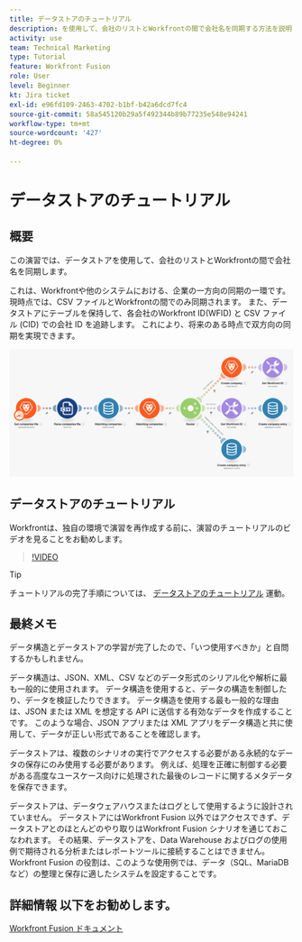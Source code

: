 ```yaml
---
title: データストアのチュートリアル
description: を使用して、会社のリストとWorkfrontの間で会社名を同期する方法を説明します。 [!DNL Adobe Workfront Fusion].
activity: use
team: Technical Marketing
type: Tutorial
feature: Workfront Fusion
role: User
level: Beginner
kt: Jira ticket
exl-id: e96fd109-2463-4702-b1bf-b42a6dcd7fc4
source-git-commit: 58a545120b29a5f492344b89b77235e548e94241
workflow-type: tm+mt
source-wordcount: '427'
ht-degree: 0%

---
```


# データストアのチュートリアル

## 概要

この演習では、データストアを使用して、会社のリストとWorkfrontの間で会社名を同期します。

これは、Workfrontや他のシステムにおける、企業の一方向の同期の一環です。 現時点では、CSV ファイルとWorkfrontの間でのみ同期されます。 また、データストアにテーブルを保持して、各会社のWorkfront ID(WFID) と CSV ファイル (CID) での会社 ID を追跡します。 これにより、将来のある時点で双方向の同期を実現できます。

![Fusion シナリオのイメージ](assets/data-structures-and-data-stores-2.png)

## データストアのチュートリアル

Workfrontは、独自の環境で演習を再作成する前に、演習のチュートリアルのビデオを見ることをお勧めします。

>[!VIDEO](https://video.tv.adobe.com/v/335296/?quality=12)

>[!TIP]
>
>チュートリアルの完了手順については、 [データストアのチュートリアル](https://experienceleague.adobe.com/docs/workfront-learn/tutorials-workfront/fusion/exercises/data-stores.html?lang=en) 運動。


## 最終メモ

データ構造とデータストアの学習が完了したので、「いつ使用すべきか」と自問するかもしれません。

データ構造は、JSON、XML、CSV などのデータ形式のシリアル化や解析に最も一般的に使用されます。 データ構造を使用すると、データの構造を制御したり、データを検証したりできます。 データ構造を使用する最も一般的な理由は、JSON または XML を想定する API に送信する有効なデータを作成することです。 このような場合、JSON アプリまたは XML アプリをデータ構造と共に使用して、データが正しい形式であることを確認します。

データストアは、複数のシナリオの実行でアクセスする必要がある永続的なデータの保存にのみ使用する必要があります。 例えば、処理を正確に制御する必要がある高度なユースケース向けに処理された最後のレコードに関するメタデータを保存できます。

データストアは、データウェアハウスまたはログとして使用するように設計されていません。 データストアにはWorkfront Fusion 以外ではアクセスできず、データストアとのほとんどのやり取りはWorkfront Fusion シナリオを通じておこなわれます。 その結果、データストアを、Data Warehouse およびログの使用例で期待される分析またはレポートツールに接続することはできません。 Workfront Fusion の役割は、このような使用例では、データ（SQL、MariaDB など）の整理と保存に適したシステムを設定することです。

## 詳細情報 以下をお勧めします。

[Workfront Fusion ドキュメント](https://experienceleague.adobe.com/docs/workfront/using/adobe-workfront-fusion/workfront-fusion-2.html?lang=en)
